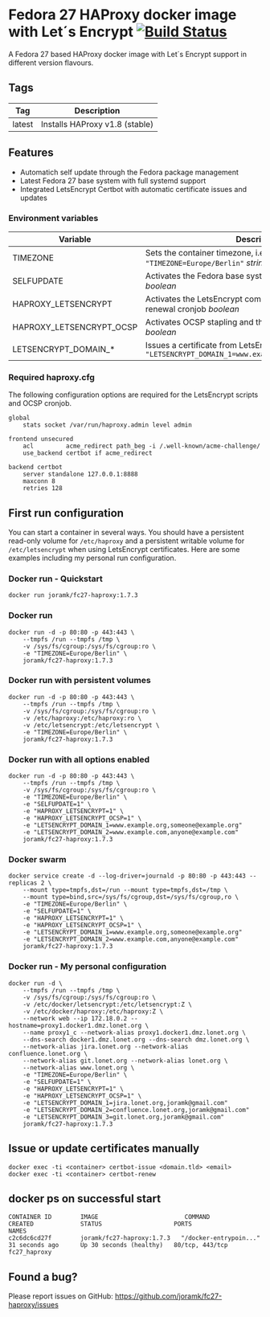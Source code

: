 # Fedora 27 HAProxy docker image with Let´s Encrypt [![Build Status](https://travis-ci.org/joramk/fc27-haproxy.svg?branch=master)](https://travis-ci.org/joramk/fc27-haproxy)
A Fedora 27 based HAProxy docker image with Let´s Encrypt support in different version flavours.

## Tags
Tag | Description
---|---
latest | Installs HAProxy v1.8 (stable)

## Features
* Automatich self update through the Fedora package management
* Latest Fedora 27 base system with full systemd support
* Integrated LetsEncrypt Certbot with automatic certificate issues and updates 

### Environment variables
Variable | Description
---|---
TIMEZONE | Sets the container timezone, i.e. `-e "TIMEZONE=Europe/Berlin"` _string_
SELFUPDATE | Activates the Fedora base system package selfupdate _boolean_
HAPROXY_LETSENCRYPT | Activates the LetsEncrypt components and installs the renewal cronjob _boolean_
HAPROXY_LETSENCRYPT_OCSP | Activates OCSP stapling and the daily update cronjob _boolean_
LETSENCRYPT\_DOMAIN\_\* | Issues a certificate from LetsEncrypt, i.e. `-e "LETSENCRYPT_DOMAIN_1=www.example.org,mail@example.org"`

### Required haproxy.cfg
The following configuration options are required for the LetsEncrypt scripts and OCSP cronjob.
~~~
global
    stats socket /var/run/haproxy.admin level admin

frontend unsecured
    acl         acme_redirect path_beg -i /.well-known/acme-challenge/
    use_backend certbot if acme_redirect

backend certbot
    server standalone 127.0.0.1:8888
    maxconn 8
    retries 128
~~~

## First run configuration
You can start a container in several ways. You should have a persistent read-only volume for `/etc/haproxy` and a persistent writable volume for `/etc/letsencrypt` when using LetsEncrypt certificates. Here are some examples including my personal run configuration.

### Docker run - Quickstart
~~~
docker run joramk/fc27-haproxy:1.7.3
~~~

### Docker run
~~~
docker run -d -p 80:80 -p 443:443 \
    --tmpfs /run --tmpfs /tmp \
    -v /sys/fs/cgroup:/sys/fs/cgroup:ro \
    -e "TIMEZONE=Europe/Berlin" \
    joramk/fc27-haproxy:1.7.3
~~~

### Docker run with persistent volumes
~~~
docker run -d -p 80:80 -p 443:443 \
    --tmpfs /run --tmpfs /tmp \
    -v /sys/fs/cgroup:/sys/fs/cgroup:ro \
    -v /etc/haproxy:/etc/haproxy:ro \
    -v /etc/letsencrypt:/etc/letsencrypt \
    -e "TIMEZONE=Europe/Berlin" \
    joramk/fc27-haproxy:1.7.3
~~~

### Docker run with all options enabled
~~~
docker run -d -p 80:80 -p 443:443 \
    --tmpfs /run --tmpfs /tmp \
    -v /sys/fs/cgroup:/sys/fs/cgroup:ro \
    -e "TIMEZONE=Europe/Berlin" \
    -e "SELFUPDATE=1" \
    -e "HAPROXY_LETSENCRYPT=1" \
    -e "HAPROXY_LETSENCRYPT_OCSP=1" \
    -e "LETSENCRYPT_DOMAIN_1=www.example.org,someone@example.org"
    -e "LETSENCRYPT_DOMAIN_2=www.example.com,anyone@example.com"
    joramk/fc27-haproxy:1.7.3
~~~

### Docker swarm
~~~
docker service create -d --log-driver=journald -p 80:80 -p 443:443 --replicas 2 \
    --mount type=tmpfs,dst=/run --mount type=tmpfs,dst=/tmp \
    --mount type=bind,src=/sys/fs/cgroup,dst=/sys/fs/cgroup,ro \
    -e "TIMEZONE=Europe/Berlin" \
    -e "SELFUPDATE=1" \
    -e "HAPROXY_LETSENCRYPT=1" \
    -e "HAPROXY_LETSENCRYPT_OCSP=1" \
    -e "LETSENCRYPT_DOMAIN_1=www.example.org,someone@example.org"
    -e "LETSENCRYPT_DOMAIN_2=www.example.com,anyone@example.com"
    joramk/fc27-haproxy:1.7.3
~~~

### Docker run - My personal configuration
~~~
docker run -d \
    --tmpfs /run --tmpfs /tmp \
    -v /sys/fs/cgroup:/sys/fs/cgroup:ro \
    -v /etc/docker/letsencrypt:/etc/letsencrypt:Z \
    -v /etc/docker/haproxy:/etc/haproxy:Z \
    --network web --ip 172.18.0.2 --hostname=proxy1.docker1.dmz.lonet.org \
    --name proxy1_c --network-alias proxy1.docker1.dmz.lonet.org \
    --dns-search docker1.dmz.lonet.org --dns-search dmz.lonet.org \
    --network-alias jira.lonet.org --network-alias confluence.lonet.org \
    --network-alias git.lonet.org --network-alias lonet.org \
    --network-alias www.lonet.org \
    -e "TIMEZONE=Europe/Berlin" \
    -e "SELFUPDATE=1" \
    -e "HAPROXY_LETSENCRYPT=1" \
    -e "HAPROXY_LETSENCRYPT_OCSP=1" \
    -e "LETSENCRYPT_DOMAIN_1=jira.lonet.org,joramk@gmail.com"
    -e "LETSENCRYPT_DOMAIN_2=confluence.lonet.org,joramk@gmail.com"
    -e "LETSENCRYPT_DOMAIN_3=git.lonet.org,joramk@gmail.com"
    joramk/fc27-haproxy:1.7.3
~~~

## Issue or update certificates manually
~~~
docker exec -ti <container> certbot-issue <domain.tld> <email>
docker exec -ti <container> certbot-renew
~~~
## docker ps on successful start

    CONTAINER ID        IMAGE                        COMMAND                  CREATED             STATUS                    PORTS               NAMES
    c2c6dc6cd27f        joramk/fc27-haproxy:1.7.3   "/docker-entrypoin..."   31 seconds ago      Up 30 seconds (healthy)   80/tcp, 443/tcp     fc27_haproxy

## Found a bug?
Please report issues on GitHub: https://github.com/joramk/fc27-haproxy/issues
